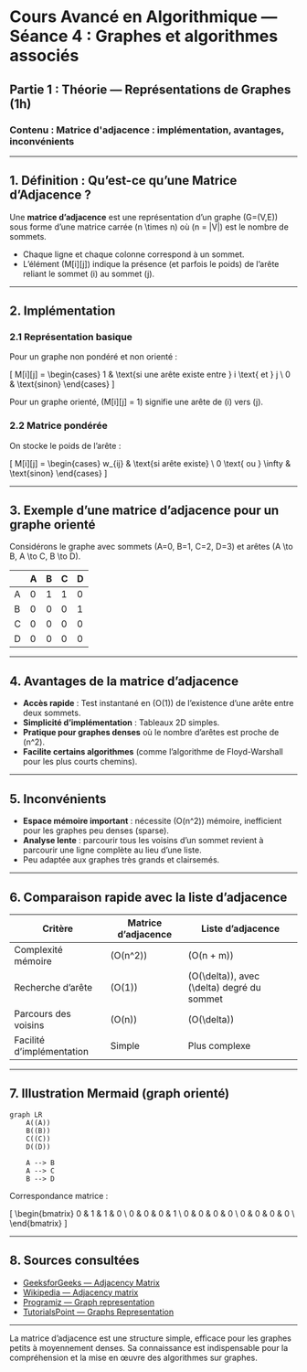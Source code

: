 # Cours Avancé en Algorithmique — Séance 4 : Graphes et algorithmes associés  
## Partie 1 : Théorie — Représentations de Graphes (1h)  
### Contenu : Matrice d'adjacence : implémentation, avantages, inconvénients

---

## 1. Définition : Qu’est-ce qu’une Matrice d’Adjacence ?

Une **matrice d’adjacence** est une représentation d’un graphe \(G=(V,E)\) sous forme d’une matrice carrée \(n \times n\) où \(n = |V|\) est le nombre de sommets.

- Chaque ligne et chaque colonne correspond à un sommet.
- L’élément \(M[i][j]\) indique la présence (et parfois le poids) de l’arête reliant le sommet \(i\) au sommet \(j\).

---

## 2. Implémentation

### 2.1 Représentation basique

Pour un graphe non pondéré et non orienté :

\[
M[i][j] = \begin{cases}
1 & \text{si une arête existe entre } i \text{ et } j \\
0 & \text{sinon}
\end{cases}
\]

Pour un graphe orienté, \(M[i][j] = 1\) signifie une arête de \(i\) vers \(j\).

### 2.2 Matrice pondérée

On stocke le poids de l’arête :

\[
M[i][j] = \begin{cases}
w_{ij} & \text{si arête existe} \\
0 \text{ ou } \infty & \text{sinon}
\end{cases}
\]

---

## 3. Exemple d’une matrice d’adjacence pour un graphe orienté

Considérons le graphe avec sommets \(A=0, B=1, C=2, D=3\) et arêtes \(A \to B, A \to C, B \to D\).

|   | A | B | C | D |
|---|---|---|---|---|
| A | 0 | 1 | 1 | 0 |
| B | 0 | 0 | 0 | 1 |
| C | 0 | 0 | 0 | 0 |
| D | 0 | 0 | 0 | 0 |

---

## 4. Avantages de la matrice d’adjacence

- **Accès rapide** : Test instantané en \(O(1)\) de l’existence d’une arête entre deux sommets.
- **Simplicité d’implémentation** : Tableaux 2D simples.
- **Pratique pour graphes denses** où le nombre d’arêtes est proche de \(n^2\).
- **Facilite certains algorithmes** (comme l’algorithme de Floyd-Warshall pour les plus courts chemins).

---

## 5. Inconvénients

- **Espace mémoire important** : nécessite \(O(n^2)\) mémoire, inefficient pour les graphes peu denses (sparse).
- **Analyse lente** : parcourir tous les voisins d’un sommet revient à parcourir une ligne complète au lieu d’une liste.
- Peu adaptée aux graphes très grands et clairsemés.

---

## 6. Comparaison rapide avec la liste d’adjacence

| Critère               | Matrice d’adjacence        | Liste d’adjacence        |
|-----------------------|----------------------------|--------------------------|
| Complexité mémoire    | \(O(n^2)\)                 | \(O(n + m)\)             |
| Recherche d’arête     | \(O(1)\)                   | \(O(\delta)\), avec \(\delta\) degré du sommet |
| Parcours des voisins  | \(O(n)\)                   | \(O(\delta)\)            |
| Facilité d’implémentation | Simple                  | Plus complexe            |

---

## 7. Illustration Mermaid (graph orienté)

```mermaid
graph LR
    A((A))
    B((B))
    C((C))
    D((D))

    A --> B
    A --> C
    B --> D
```

Correspondance matrice :

\[
\begin{bmatrix}
0 & 1 & 1 & 0 \\
0 & 0 & 0 & 1 \\
0 & 0 & 0 & 0 \\
0 & 0 & 0 & 0 \\
\end{bmatrix}
\]

---

## 8. Sources consultées

- [GeeksforGeeks — Adjacency Matrix](https://www.geeksforgeeks.org/graph-and-its-representations/)
- [Wikipedia — Adjacency matrix](https://en.wikipedia.org/wiki/Adjacency_matrix)
- [Programiz — Graph representation](https://www.programiz.com/dsa/graph-data-structure)
- [TutorialsPoint — Graphs Representation](https://www.tutorialspoint.com/data_structures_algorithms/graph_data_structure.htm)

---

La matrice d’adjacence est une structure simple, efficace pour les graphes petits à moyennement denses. Sa connaissance est indispensable pour la compréhension et la mise en œuvre des algorithmes sur graphes.